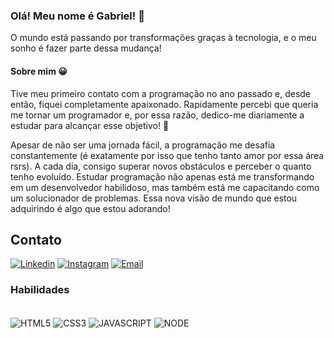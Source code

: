### Olá! Meu nome é Gabriel! 👋

O mundo está passando por transformações graças à tecnologia, e o meu sonho é fazer parte dessa mudança!

#### Sobre mim 😀

Tive meu primeiro contato com a programação no ano passado e, desde então, fiquei completamente apaixonado. Rapidamente percebi que queria me tornar um programador e, por essa razão, dedico-me diariamente a estudar para alcançar esse objetivo! 🎯

Apesar de não ser uma jornada fácil, a programação me desafia constantemente (é exatamente por isso que tenho tanto amor por essa área rsrs). A cada dia, consigo superar novos obstáculos e perceber o quanto tenho evoluído. Estudar programação não apenas está me transformando em um desenvolvedor habilidoso, mas também está me capacitando como um solucionador de problemas. Essa nova visão de mundo que estou adquirindo é algo que estou adorando! 

## Contato

[![Linkedin](https://img.shields.io/badge/LinkedIn-0077B5?style=for-the-badge&logo=linkedin&logoColor=white)](https://www.linkedin.com/in/gabriel-augg/)
[![Instagram](https://img.shields.io/badge/Instagram-E4405F?style=for-the-badge&logo=instagram&logoColor=white)](https://www.instagram.com/gabriel_augg/)
[![Email](https://img.shields.io/badge/Gmail-D14836?style=for-the-badge&logo=gmail&logoColor=white)](?)

### Habilidades

<div style="display: inline_block"><br>
    <img align="center" alt="HTML5" src="https://img.shields.io/badge/HTML5-E34F26?style=for-the-badge&logo=html5&logoColor=white"/>
    <img align="center" alt="CSS3" src="https://img.shields.io/badge/CSS3-1572B6?style=for-the-badge&logo=css3&logoColor=white"/>
    <img align="center" alt="JAVASCRIPT" src="https://img.shields.io/badge/JavaScript-F7DF1E?style=for-the-badge&logo=javascript&logoColor=black"/>
    <img align="center" alt="NODE" src="https://img.shields.io/badge/Node.js-43853D?style=for-the-badge&logo=node.js&logoColor=white"/>
</div>










